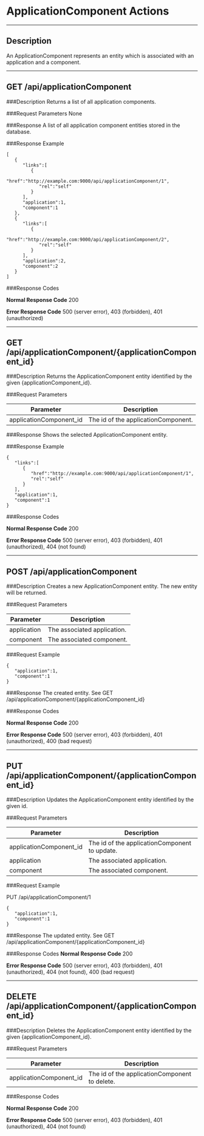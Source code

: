 # ApplicationComponent Actions
***

## Description

An ApplicationComponent represents an entity which is associated with an application 
and a component.
***

## GET /api/applicationComponent

###Description
Returns a list of all application components.

###Request Parameters
None

###Response
A list of all application component entities stored in the database.

###Response Example
```
[
   {
      "links":[
         {
            "href":"http://example.com:9000/api/applicationComponent/1",
            "rel":"self"
         }
      ],
      "application":1,
      "component":1
   },
   {
      "links":[
         {
            "href":"http://example.com:9000/api/applicationComponent/2",
            "rel":"self"
         }
      ],
      "application":2,
      "component":2
   }
]
```
###Response Codes

**Normal Response Code** 200

**Error Response Code** 500 (server error), 403 (forbidden), 401 (unauthorized)
***
## GET /api/applicationComponent/{applicationComponent_id}

###Description
Returns the ApplicationComponent entity identified by the given {applicationComponent_id}.

###Request Parameters

Parameter                  | Description
-------------              | -------------
applicationComponent_id    | The id of the applicationComponent.


###Response
Shows the selected ApplicationComponent entity.

###Response Example
```
{
   "links":[
      {
         "href":"http://example.com:9000/api/applicationComponent/1",
         "rel":"self"
      }
   ],
   "application":1,
   "component":1
}
```

###Response Codes

**Normal Response Code** 200

**Error Response Code** 500 (server error), 403 (forbidden), 401 (unauthorized), 404 (not found)
***
## POST /api/applicationComponent

###Description
Creates a new ApplicationComponent entity. The new entity will be returned.

###Request Parameters

Parameter                | Description
-------------            | -------------
application              | The associated application.
component                | The associated component.

###Request Example


    {  
       "application":1,
       "component":1
    }

###Response
The created entity. See GET /api/applicationComponent/{applicationComponent_id}

###Response Codes

**Normal Response Code** 200

**Error Response Code** 500 (server error), 403 (forbidden), 401 (unauthorized), 400 (bad request)

***

## PUT /api/applicationComponent/{applicationComponent_id}

###Description
Updates the ApplicationComponent entity identified by the given id.

###Request Parameters

Parameter                | Description
-------------            | -------------
applicationComponent_id  | The id of the applicationComponent to update.
application              | The associated application.
component                | The associated component.


###Request Example

PUT /api/applicationComponent/1

    {  
       "application":1,
       "component":1
    }

###Response
The updated entity. See GET /api/applicationComponent/{applicationComponent_id}

###Response Codes
**Normal Response Code** 200

**Error Response Code** 500 (server error), 403 (forbidden), 401 (unauthorized), 404 (not found), 400 (bad request)

***

## DELETE /api/applicationComponent/{applicationComponent_id}

###Description
Deletes the ApplicationComponent entity identified by the given {applicationComponent_id}.

###Request Parameters 

Parameter               | Description
-------------           | -------------
applicationComponent_id | The id of the applicationComponent to delete.

###Response Codes

**Normal Response Code** 200

**Error Response Code** 500 (server error), 403 (forbidden), 401 (unauthorized), 404 (not found)